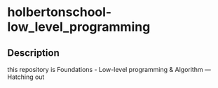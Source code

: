 # holbertonschool-low_level_programming

## Description

this repository is Foundations - Low-level programming & Algorithm ― Hatching out
